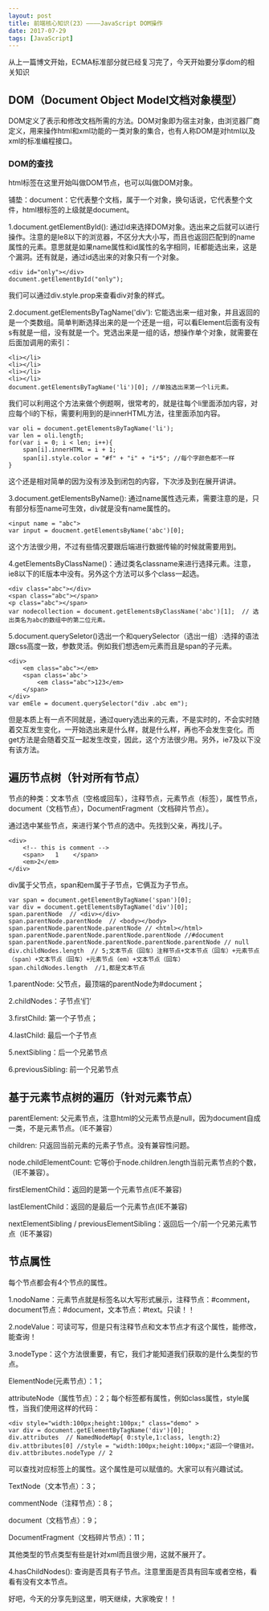 ```yaml
---
layout: post
title: 前端核心知识(23）————JavaScript DOM操作
date: 2017-07-29
tags: [JavaScript]
---
```


从上一篇博文开始，ECMA标准部分就已经复习完了，今天开始要分享dom的相关知识

## DOM（Document Object Model文档对象模型）

DOM定义了表示和修改文档所需的方法。DOM对象即为宿主对象，由浏览器厂商定义，用来操作html和xml功能的一类对象的集合，也有人称DOM是对html以及xml的标准编程接口。

### DOM的查找

html标签在这里开始叫做DOM节点，也可以叫做DOM对象。

铺垫：document：它代表整个文档，属于一个对象，换句话说，它代表整个文件，html根标签<html>的上级就是document。

1.document.getElementById(): 通过Id来选择DOM对象。选出来之后就可以进行操作。注意的是Ie8以下的浏览器，不区分大大小写，而且也返回匹配到的name属性的元素。意思就是如果name属性和id属性的名字相同，IE都能选出来，这是个漏洞。还有就是，通过id选出来的对象只有一个对象。

	<div id="only"></div>
	document.getElementById("only");

我们可以通过div.style.prop来查看div对象的样式。

2.document.getElementsByTagName('div'): 它能选出来一组对象，并且返回的是一个类数组。简单判断选择出来的是一个还是一组，可以看Element后面有没有s有就是一组，没有就是一个。党选出来是一组的话，想操作单个对象，就需要在后面加调用的索引：
	
	<li></li>
	<li></li>
	<li></li>
	<li></li>
	document.getElementsByTagName('li')[0]; //单独选出来第一个li元素。
	
我们可以利用这个方法来做个例题啊，很常考的，就是往每个li里面添加内容，对应每个li的下标，需要利用到的是innerHTML方法，往里面添加内容。

	var oli = document.getElementsByTagName('li');
	var len = oli.length;
	for(var i = 0; i < len; i++){
	    span[i].innerHTML = i + 1;
		span[i].style.color = "#f" + "i" + "i*5"; //每个字颜色都不一样
	}

这个还是相对简单的因为没有涉及到闭包的内容，下次涉及到在展开讲讲。

3.document.getElementsByName(): 通过name属性选元素，需要注意的是，只有部分标签name可生效，div就是没有name属性的。
	
	<input name = "abc">	
	var input = doucment.getElementsByName('abc')[0];

这个方法很少用，不过有些情况要跟后端进行数据传输的时候就需要用到。

4.getElementsByClassName()：通过类名classname来进行选择元素。注意，ie8以下的IE版本中没有。另外这个方法可以多个class一起选。

	<div class="abc"></div>
	<span class="abc"></span>
	<p class="abc"></span>
	var nodecollection = document.getElementsByClassName('abc')[1];  // 选出类名为abc的数组中的第二位元素。
	
5.document.querySeletor()选出一个和querySelector（选出一组）:选择的语法跟css高度一致，参数灵活。例如我们想选em元素而且是span的子元素。

	<div>
		<em class="abc"></em>
		<span class='abc'>
			<em class="abc">123</em>
		</span>
	</div>
	var emEle = document.querySelector("div .abc em");
	
但是本质上有一点不同就是，通过query选出来的元素，不是实时的，不会实时随着交互发生变化，一开始选出来是什么样，就是什么样，再也不会发生变化。而get方法是会随着交互一起发生改变，因此，这个方法很少用。另外，ie7及以下没有该方法。
	
## 遍历节点树（针对所有节点）

节点的种类：文本节点（空格或回车），注释节点，元素节点（标签），属性节点，document（文档节点），DocumentFragment（文档碎片节点）。

通过选中某些节点，来进行某个节点的选中。先找到父亲，再找儿子。

	<div>
		<!-- this is comment -->	
		<span>   1    </span>
		<em>2</em>
	</div>
	
div属于父节点，span和em属于子节点，它俩互为子节点。

	var span = document.getElementByTagName('span')[0];
	var div = document.getElementsByTagName('div')[0];
	span.parentNode  // <div></div>
	span.parentNode.parentNode  // <body></body>
	span.parentNode.parentNode.parentNode // <html></html>
	span.parentNode.parentNode.parentNode.parentNode //#document
	span.parentNode.parentNode.parentNode.parentNode.parentNode // null
	div.childNodes.length  // 5;文本节点（回车）注释节点+文本节点（回车）+元素节点（span）+文本节点（回车）+元素节点（em）+文本节点（回车）
	span.childNodes.length  //1,都是文本节点
	 

1.parentNode: 父节点，最顶端的parentNode为#document；

2.childNodes：子节点‘们’

3.firstChild: 第一个子节点；

4.lastChild: 最后一个子节点

5.nextSibling：后一个兄弟节点 

6.previousSibling: 前一个兄弟节点


## 基于元素节点树的遍历（针对元素节点）

parentElement: 父元素节点，注意html的父元素节点是null，因为document自成一类，不是元素节点。（IE不兼容）

children: 只返回当前元素的元素子节点。没有兼容性问题。

node.childElementCount: 它等价于node.children.length当前元素节点的个数，（IE不兼容）。

firstElementChild：返回的是第一个元素节点(IE不兼容)

lastElementChild：返回的是最后一个元素节点(IE不兼容)

nextElementSibling / previousElementSibling：返回后一个/前一个兄弟元素节点（IE不兼容)


## 节点属性 

每个节点都会有4个节点的属性。

1.nodoName：元素节点就是标签名以大写形式展示，注释节点：#comment，document节点：#document，文本节点：#text。只读！！

2.nodeValue：可读可写，但是只有注释节点和文本节点才有这个属性，能修改，能查询！

3.nodeType：这个方法很重要，有它，我们才能知道我们获取的是什么类型的节点。

ElementNode(元素节点）：1；

attributeNode（属性节点）：2；每个标签都有属性，例如class属性，style属性，当我们使用这样的代码：
	
	<div style="width:100px;height:100px;" class="demo" >
	var div = document.getElementByTagName('div')[0];
	div.attributes  // NamedNodeMap{ 0:style,1:class, length:2}
	div.attbributes[0] //style = "width:100px;height:100px;"返回一个键值对。
	div.attbributes.nodeType // 2

可以查找对应标签上的属性。这个属性是可以赋值的。大家可以有兴趣试试。



TextNode（文本节点）：3；

commentNode（注释节点）：8；

document（文档节点）：9；

DocumentFragment（文档碎片节点）：11；

其他类型的节点类型有些是针对xml而且很少用，这就不展开了。

4.hasChildNodes(): 查询是否具有子节点。注意里面是否具有回车或者空格，看看有没有文本节点。


 
 好吧，今天的分享先到这里，明天继续，大家晚安！！


















